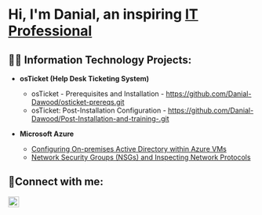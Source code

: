 <h1>Hi, I'm Danial, an inspiring <a href="https://www.linkedin.com/in/danial-dawood-54b363185/">IT Professional</a></h1>

<h2>👨‍💻 Information Technology Projects:</h2>

- <b>osTicket (Help Desk Ticketing System)</b>
  -  osTicket - Prerequisites and Installation - https://github.com/Danial-Dawood/osticket-prereqs.git
  - osTicket: Post-Installation Configuration - https://github.com/Danial-Dawood/Post-Installation-and-training-.git
  
- <b>Microsoft Azure</b>
  - [Configuring On-premises Active Directory within Azure VMs](https://github.com/joshmadakorcc/configure-ad)
  - [Network Security Groups (NSGs) and Inspecting Network Protocols](https://github.com/joshmadakorcc/azure-network-protocols)

<h2>🤳Connect with me:</h2>


[<img align="left" alt="Josh | LinkedIn" width="22px" src="https://cdn.jsdelivr.net/npm/simple-icons@v3/icons/linkedin.svg" />][linkedin]


[linkedin]: www.linkedin.com/in/danial-dawood-54b363185


